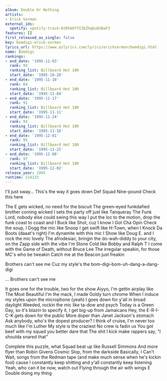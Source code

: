 ```yaml
---
album: Double Or Nothing
artists:
- Erick Sermon
external_ids:
  spotify: spotify:track:6tRh6OfYIZbZhq6uQVBaF3
features: []
first_released_as_single: false
key: bomdigi-erick-sermon
lyrics_url: https://www.azlyrics.com/lyrics/ericksermon/bomdigi.html
name: Bomdigi
rankings:
- end_date: '1995-11-03'
  rank: 93
  ranking_list: Billboard Hot 100
  start_date: '1995-10-28'
- end_date: '1995-11-10'
  rank: 84
  ranking_list: Billboard Hot 100
  start_date: '1995-11-04'
- end_date: '1995-11-17'
  rank: 91
  ranking_list: Billboard Hot 100
  start_date: '1995-11-11'
- end_date: '1995-11-24'
  rank: 93
  ranking_list: Billboard Hot 100
  start_date: '1995-11-18'
- end_date: '1995-12-01'
  rank: 95
  ranking_list: Billboard Hot 100
  start_date: '1995-11-25'
- end_date: '1995-12-08'
  rank: 97
  ranking_list: Billboard Hot 100
  start_date: '1995-12-02'
release_year: 1995
runtime: 214133
---
```

I'll just sway...
This's the way it goes down
Def Squad
Nine-pound
Check this here



The E gets wicked, no need for the biscuit
The green-eyed funkdafied brother coming wicked
I sets the party off just like Tanqueray
The Funk Lord, nobody else could swing this way
I put the loc to the motion, drop the funk coast to coast and
I Buck like Shot, cuz I know I Got Cha Opin
Check the soup, I Dogg the mic like Snoop
I get swift like H-Town, when I Knock Da Boots (daaat's right)
I'm dynamite with this mic
I Show like Doug E. and I rock the mic lovely
The afrodesiac, bringin the do-wah-diddy
to your city, on the Zapp side with the vibe
I'm Stone Cold like Bobby and Ralph T
I come with the Game of Death, without Bruce Lee
The irregular speakin, for those MC's who be tweakin
Catch me at the Beacon just freakin



Brothers can't see me
Cuz my style's the bom-digi-bom-uh-dang-a-dang-digi

...
Brothers can't see me



It goes one for the trouble, two for the show
Aiyyo, I'm gettin airplay like The Most Beautiful
I'm the mack, I made Goldy turn chrome
When I induce my styles upon the microphone (yeah)
I goes down for y'all in broad daylight
Weeded, rockin the mic like ta-dow and psych
Today is a Green Day, so it's blazin
to specify it, I get big-up from Jamaicans
Hey, the E-R-I-C-K gets down for the public
More doper than Janet Jackson's stomach
Ask anybody, who's the dopest producer?
I think of cruise, I'm never too much like I'm Luther
My style is the craziest
No crew is fadin us
You got beef with my squad you better dare that
The shit I kick make rappers say, "I shoulda snared that"

Complete this puzzle, what Squad beat up like Russell Simmons
And more flyer than Robin Givens
Cosmic Slop, from the darkside
Basically, I Can't Wait, songs from the Redman tape
(and make much sense when he's kickin fool) cause I constantly keep shitting
and y'all constantly keep listening
Yeah, who can it be now, watch out
Flying through the air with wings E Double doing my thing
